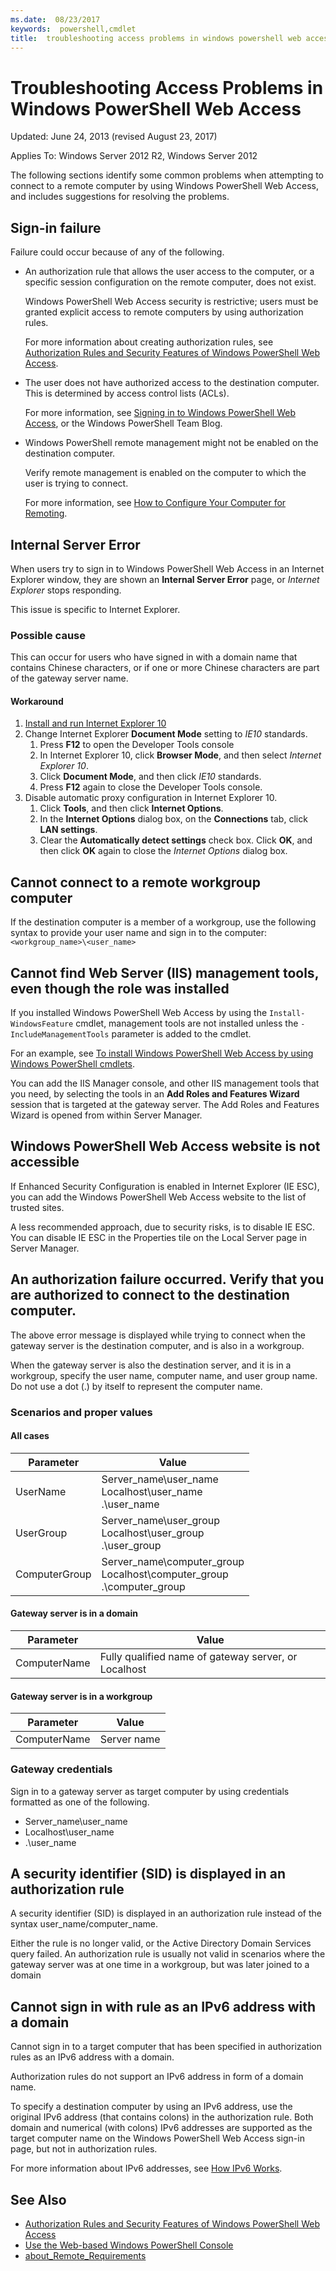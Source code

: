 ```yaml
---
ms.date:  08/23/2017
keywords:  powershell,cmdlet
title:  troubleshooting access problems in windows powershell web access
---
```


# Troubleshooting Access Problems in Windows PowerShell Web Access

Updated: June 24, 2013 (revised August 23, 2017)

Applies To: Windows Server 2012 R2, Windows Server 2012

The following sections identify some common problems when
attempting to connect to a remote computer
by using Windows PowerShell Web Access,
and includes suggestions for resolving the problems.

## Sign-in failure

Failure could occur because of any of the following.

- An authorization rule that allows the user access to the computer, or a specific session configuration on the remote computer, does not exist.

  Windows PowerShell Web Access security is restrictive; users must be granted explicit access to remote computers by using authorization rules.

  For more information about creating authorization rules, see [Authorization Rules and Security Features of Windows PowerShell Web Access](authorization-rules-and-security-features-of-windows-powershell-web-access.md).

- The user does not have authorized access to the destination computer. This is determined by access control lists (ACLs).

  For more information, see [Signing in to Windows PowerShell Web Access](use-the-web-based-windows-powershell-console.md#signing-in-to-windows-powershell-web-access), or the Windows PowerShell Team Blog.

- Windows PowerShell remote management might not be enabled on the destination computer.

  Verify remote management is enabled on the computer to which the user is trying to connect.

  For more information, see [How to Configure Your Computer for Remoting](https://docs.microsoft.com/powershell/module/microsoft.powershell.core/about/about_remote_requirements#how-to-configure-your-computer-for-remoting).

## Internal Server Error

When users try to sign in to Windows PowerShell Web Access in an Internet
Explorer window, they are shown an **Internal Server Error** page,
or *Internet Explorer* stops responding.

This issue is specific to Internet Explorer.

### Possible cause

This can occur for users who have signed in with a domain name that contains
Chinese characters, or if one or more Chinese characters are part of the
gateway server name.

#### Workaround

1. [Install and run Internet Explorer 10](http://ie.microsoft.com/testdrive/info/downloads/Default.html)
1. Change Internet Explorer **Document Mode** setting to *IE10* standards.
   1. Press **F12** to open the Developer Tools console
   1. In Internet Explorer 10, click **Browser Mode**, and then select *Internet Explorer 10*.
   1. Click **Document Mode**, and then click *IE10* standards.
   1. Press **F12** again to close the Developer Tools console.
1. Disable automatic proxy configuration in Internet Explorer 10.
   1. Click **Tools**, and then click **Internet Options**.
   1. In the **Internet Options** dialog box, on the **Connections** tab, click **LAN settings**.
   1. Clear the **Automatically detect settings** check box. Click **OK**, and then click **OK** again to close the *Internet Options* dialog box.

## Cannot connect to a remote workgroup computer

If the destination computer is a member of a workgroup, use the following syntax to provide your user name and sign in to the computer: `<workgroup_name>\<user_name>`

## Cannot find Web Server (IIS) management tools, even though the role was installed

If you installed Windows PowerShell Web Access by using the
`Install-WindowsFeature` cmdlet,
management tools are not installed unless the `-IncludeManagementTools`
parameter is added to the cmdlet.

For an example, see [To install Windows PowerShell Web Access by using Windows PowerShell cmdlets](install-and-use-windows-powershell-web-access.md#to-install-windows-powershell-web-access-by-using-windows-powershell-cmdlets).

You can add the IIS Manager console,
and other IIS management tools that you need,
by selecting the tools in an **Add Roles and Features Wizard** session that
is targeted at the gateway server.
The Add Roles and Features Wizard is opened from within Server Manager.

## Windows PowerShell Web Access website is not accessible

If Enhanced Security Configuration is enabled in Internet Explorer (IE ESC),
you can add the Windows PowerShell Web Access website to the list of trusted
sites.

A less recommended approach, due to security risks, is to disable IE ESC.
You can disable IE ESC in the Properties tile on the Local Server page in
Server Manager.

## An authorization failure occurred. Verify that you are authorized to connect to the destination computer.

The above error message is displayed while trying to connect when the
gateway server is the destination computer, and is also in a workgroup.

When the gateway server is also the destination server,
and it is in a workgroup, specify the user name, computer name,
and user group name.
Do not use a dot (.) by itself to represent the computer name.

### Scenarios and proper values

#### All cases

Parameter | Value
-- | --
UserName | Server\_name\\user\_name<br/>Localhost\\user\_name<br/>.\\user\_name
UserGroup | Server\_name\\user\_group<br/>Localhost\\user\_group<br/>.\\user\_group
ComputerGroup | Server\_name\\computer\_group<br/>Localhost\\computer\_group<br/>.\\computer\_group

#### Gateway server is in a domain

Parameter | Value
-- | --
ComputerName | Fully qualified name of gateway server, or Localhost

#### Gateway server is in a workgroup

Parameter | Value
-- | --
ComputerName | Server name

### Gateway credentials

Sign in to a gateway server as target computer by using credentials
formatted as one of the following.

- Server\_name\\user\_name
- Localhost\\user\_name
- .\\user\_name

## A security identifier (SID) is displayed in an authorization rule

A security identifier (SID) is displayed in an authorization rule instead
of the syntax user\_name/computer\_name.

Either the rule is no longer valid, or the Active Directory Domain Services
query failed.
An authorization rule is usually not valid in scenarios where the gateway
server was at one time in a workgroup, but was later joined to a domain

## Cannot sign in with rule as an IPv6 address with a domain

Cannot sign in to a target computer that has been specified in authorization
rules as an IPv6 address with a domain.

Authorization rules do not support an IPv6 address in form of a domain name.

To specify a destination computer by using an IPv6 address,
use the original IPv6 address (that contains colons) in the authorization
rule.
Both domain and numerical (with colons) IPv6 addresses are supported as the
target computer name on the Windows PowerShell Web Access sign-in page,
but not in authorization rules.

For more information about IPv6 addresses, see [How IPv6 Works](https://technet.microsoft.com/library/cc781672(v=ws.10).aspx).

## See Also

- [Authorization Rules and Security Features of Windows PowerShell Web Access](https://technet.microsoft.com/en-us/library/dn282394(v=ws.11).aspx)
- [Use the Web-based Windows PowerShell Console](https://technet.microsoft.com/en-us/library/hh831417(v=ws.11).aspx)
- [about_Remote_Requirements](https://docs.microsoft.com/en-us/powershell/module/microsoft.powershell.core/about/about_remote_requirements)